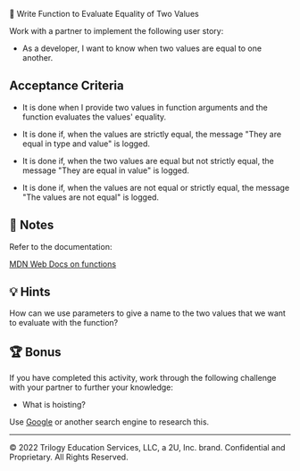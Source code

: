  📖 Write Function to Evaluate Equality of Two Values

Work with a partner to implement the following user story:

* As a developer, I want to know when two values are equal to one another.

## Acceptance Criteria

* It is done when I provide two values in function arguments and the function evaluates the values' equality.

* It is done if, when the values are strictly equal, the message "They are equal in type and value" is logged.

* It is done if, when the two values are equal but not strictly equal, the message "They are equal in value" is logged.

* It is done if, when the values are not equal or strictly equal, the message "The values are not equal" is logged.

## 📝 Notes

Refer to the documentation:

[MDN Web Docs on functions](https://developer.mozilla.org/en-US/docs/Web/JavaScript/Guide/Functions)

## 💡 Hints

How can we use parameters to give a name to the two values that we want to evaluate with the function?

## 🏆 Bonus

If you have completed this activity, work through the following challenge with your partner to further your knowledge:

* What is hoisting?

Use [Google](https://www.google.com) or another search engine to research this.

---
© 2022 Trilogy Education Services, LLC, a 2U, Inc. brand. Confidential and Proprietary. All Rights Reserved.
